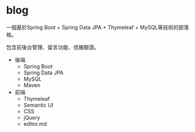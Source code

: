 # blog
一個基於Spring Boot + Spring Data JPA + Thymeleaf  + MySQL等技術的部落格。

包含前後台管理、留言功能、信箱驗證。
* 後端
  * Spring Boot
  * Spring Data JPA
  * MySQL
  * Maven
* 前端
  * Thymeleaf
  * Semantic UI
  * CSS
  * jQuery
  * editor.md
